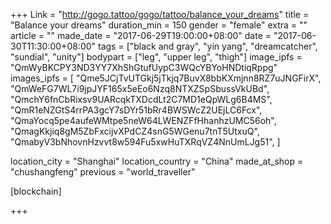 +++
Link = "http://gogo.tattoo/gogo/tattoo/balance_your_dreams"
title = "Balance your dreams"
duration_min = 150
gender = "female"
extra = ""
article = ""
made_date = "2017-06-29T19:00:00+08:00"
date = "2017-06-30T11:30:00+08:00"
tags = ["black and gray", "yin yang", "dreamcatcher", "sundial", "unity"]
bodypart = ["leg", "upper leg", "thigh"]
image_ipfs = "QmWyBKCPY3ND3YY7XhShGtufUypC3WQcYBYoHNDtiqRppg"
images_ipfs = [
  "Qme5JCjTvUTGkj5jTkjq7BuvX8bbKXmjnn8RZ7uJNGFirX",
  "QmWeFG7WL7i9jpJYF165x5eEo6Nzq8NTXZSpSbussVkUBd",
  "QmchY6fnCbRixsv9UARcqkTXDcdLt2C7MD1eQpWLg6B4MS",
  "QmR1eNZGtS4rrPA3gcY7sDYr51bRr4BWSWcZ2UEjLC6Fcx",
  "QmaYocq5pe4aufeWMtpe5neW64LWENZFfHhanhzUMC56oh",
  "QmagKkjiq8gM5ZbFxcijvXPdCZ4snG5WGenu7tnT5UtxuQ",
  "QmabyV3bNhovnHzvvt8w594Fu5xwHuTXRqVZ4NnUmLJg51",
]

location_city = "Shanghai"
location_country = "China"
made_at_shop = "chushangfeng"
previous = "world_traveller"

[blockchain]

+++
